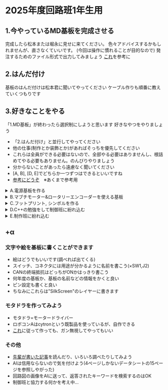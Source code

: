 # 2025年度回路班1年生用

## 1.今やっているMD基板を完成させる

完成したら松本または堀永に見せに来てください。
色々アドバイスするかもしれませんが、直さなくていいです。
(今回は操作に慣れることが目的なので)
発注するためのファイル形式で出力してみましょう
[これ](https://romly.com/blog/jlcpcb_how_to_order_pcb/)を参考に

## 2.はんだ付け

基板のはんだ付けは松本君に聞いてやってください
ケーブル作りも順番に教えていくつもりです

## 3.好きなことをやる

「1.MD基板」が終わったら選択制にしようと思います
好きなやつをやりましょう

* 「2.はんだ付け」と並行してやってください
* 他の仕事(制作とか装飾とか)があればそっちを優先してください
* これらは全員ができる必要はないので、全部やる必要はありませんし、根詰めてやる必要もありません。のんびりやりましょう
* 分からないことがあったら遠慮なく聞いてください
* [A, B], [D, E]でどちらか一つずつはできるといいですね
* [参考にどうぞ](https://github.com/Taku0424/kairo_2025/blob/main/%E5%9B%9E%E8%B7%AF%E3%81%AE%E3%83%86%E3%83%B3%E3%83%97%E3%83%AC.pdf)　※あくまで参考用
<details>
<summary>A.電源基板を作る</summary>

「Discord > ロボコン初心者の会」の「本ロボ回路」などのチャンネルに過去の電源基板が載っています。参考にして作りましょう。
基本的には「1.MD基板」で作ったのと同じ方法でいいですが、いくつか違う点があります。
電源基板はモーターなどのアクチュエーターを動かすための駆動電源を制御する基板です。
駆動電源は18Vほどで、30Aほどの大電流が流れることもあります。(高専ロボコンのルールで電流は30Aまでと制限されている)
PCBをやるときに注意することは
* 駆動電源はGNDと同じように塗りつぶしにする
* 塗りつぶしの「ゾーン優先度」をGNDより高くする
* GNDは表裏(F.Cu, B.Cu)どちらも塗りつぶししたけど、その他の塗りつぶしは表裏どちらかでいいです
* できるだけ表裏どちらかはGND塗りつぶしにする
* リレーのfootprintは[このファイル](https://github.com/Taku0424/kairo_2025/blob/main/PC795_PCB.kicad_mod)をダウンロードして使ってください
* リレーについている2つのダイオードの役割は調べてください(まるなげ)
　ヒント：リレーの仕組み, コイルの逆起電力の対策
* 駆動電源系のコネクタはXT60を使う([参考](https://github.com/TNCTRobocon/manuals_markdown/blob/main/circuit/roboA_rules/connector_rule.md))
　ヒント：XT60はConnector_AMASSの中にある。F:メス, M:オス, vertical:縦向き, Horizontal:横向き

</details>
<details>　
<summary>B.マブチモーター&ロータリーエンコーダーを使える基板</summary>

* [これ](https://github.com/Taku0424/kairo_2025/blob/main/%E5%9B%9E%E8%B7%AF%E3%81%AE%E3%83%86%E3%83%B3%E3%83%97%E3%83%AC.pdf)cytronとエンコーダーのところを参考に作ってみてください
* それぞれのピンはマイコンに接続すればよいです
* ただし、エンコーダーは5Vなので耐圧ピンに接続する必要があります(STM32のデータシート参照)
* ピンの役割はググれば出てくると思います(分からなかったら聞いてください)
  
</details>
<details>
<summary>C.フットプリント, シンボルを作る</summary>

「1.MD基板」をやってるときにフットプリントが悪いエラーが出てきたと思います。これを作り直してみましょう
1から自分で作ってもいいし、もともとあるやつをコピーして編集して作ってもいいです

###### フットプリント
* AMASS_XT60PW-F_1x02_P7.20mm_Horizontal
　→基板の外側にはみ出るようにつけるため、エラーが出る
* USB_C_Receptacle_XKB_U262-16XN-4BVC11
　→穴のクリアランスでエラーが出る

###### シンボル
* Nch-MOSFET, Pch-MOSFET(nmos, pmos)
　→シンボルのピンの番号が"TO-252-2"に合うように変更する。
　順番が違うので直そうという話
  
</details>
<details>
<summary>D.C++の勉強をして制御班に紛れ込む</summary>

STM32はC/C++で動く。ロボコンAはC++を使う。
C++はC言語の上位互換みたいなもの。
ロボコンで使う限りはそんなに変わらないので、どちらか分かっていればよい(もちろんやらなくても全然大丈夫)
苦しんで覚えるC言語(苦C)は基礎を丁寧に教えてくれるからわかりやすい。
僕は苦CをやってからC++をやったら分かりやすかった。(個人差があるので自分のやりやすいように)

##### C言語
* [苦しんで覚えるC言語](https://9cguide.appspot.com/index.html)で勉強するなら、14章までの内容を理解していれば十分
* 用語は覚える必要はないです。
* ロボコンでよく使うのは4,5,7,8,9,10,11,13章です。

##### C++
* [Atcoder](https://atcoder.jp/contests/apg4b?_gl=1*11plu6*_ga*MTkxMDM5NzIzMi4xNzUyMzk2MjIx*_ga_RC512FD18N*czE3NTY3MzM0OTEkbzI5JGcxJHQxNzU2NzMzNTAxJGo1MCRsMCRoMA..)で勉強するなら2章までやればいいと思います。
* ついでに競プロを初めてはいかが...?

##### Classについて
ロボコンではClassが重要。苦CかAtcoderでプログラミングが分かったらClassも勉強してみよう(難易度：高)

ここまで出来たら制御のための基礎知識は大丈夫でしょう！(Classは分からなくても何とかなる)
制御したくなったら言ってくれれば準備します！(僕or制御班の人)

</details>

<details>
<summary>E.制作班に紛れ込む</summary>

制作班の暇そうな人に教えてもらうか、ロボットの部品作りのお手伝いをするなど、制作もしてみましょう
ただし、ロボット制作の迷惑にならないように気を付けましょう。(暇そうな人に、ね)

</details>

## +α

### 文字や絵を基板に書くことができます
* 絵はどうでもいいです(調べれば出てくる)
* スイッチ、コネクタには用途が分かるように名前を書こう(×SW1,J2)
* CANの終端抵抗はどっちがONかはっきり書こう
* 何年度の基板か、基板の名前などの情報をかくと良い
* ピン設定も書くと良い
* ちなみにこれらは"SilkScreen"のレイヤーに書きます

### モタドラを作ってみよう
* モタドラ=モータードライバー
* ロボコンAはcytronという既製品を使っているが、自作できる
* [これ](https://github.com/TNCTRobocon/manuals_markdown/blob/nei_daiki/edu/basic_education_2023/MD_TryMake1.md)に従って作っても、ガン無視してやってもいい

### その他
* [先輩が書いた記事](https://github.com/TNCTRobocon/manuals_markdown/tree/main/circuit/basic_circuit_topology)を読んだり、いろいろ調べたりしてみよう
* AIは信用ならないので気を付けよう(4ページしかないデータシートの15ページを参照しやがった)
* 回路図の画像をAIに送って、返答されたキーワードを検索するのはOK
* 制御班と協力する何かを考え中...
